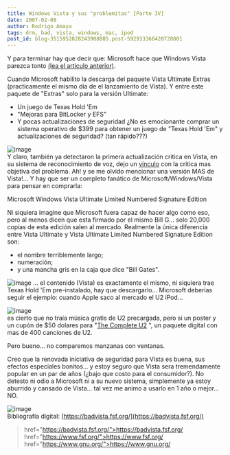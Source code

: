 ```yaml
---
title: Windows Vista y sus "problemitas" [Parte IV]
date: 2007-02-08
author: Rodrigo Amaya
tags: drm, bad, vista, windows, mac, ipod
post_id: blog-3515952828243908885.post-592933366420728801
---
```


Y para terminar hay que decir que: Microsoft hace que Windows Vista parezca tonto [(lea el articulo anterior)](https://rodrigoamaya.blogspot.com/2007/02/windows-vista-y-sus-problemitas-parte.html).

Cuando Microsoft habilito la descarga del paquete Vista Ultimate Extras (practicamente el mismo día de el lanzamiento de Vista). Y entre este paquete de "Extras" solo para la versión Ultimate:

- Un juego de Texas Hold 'Em
- "Mejoras para BitLocker y EFS"
- Y pocas actualizaciones de seguridad
¿No es emocionante comprar un sistema operativo de $399 para obtener un juego de
"Texas Hold 'Em" y actualizaciones de seguridad? (tan
rápido???)

![image](https://www.blogsmithmedia.com/www.engadget.com/media/2007/01/vista-ult-update-3.jpg)    
Y claro, también ya detectaron la primera actualización critica en Vista, en su sistema de reconocimiento de voz, dejo un [vinculo](https://www.technewsworld.com/rsstory/55542.html) con la critica mas objetiva del problema. Ah! y se me olvido mencionar una versión MAS de Vista!... Y hay que ser un completo fanático de Microsoft/Windows/Vista para pensar en comprarla:

Microsoft Windows Vista Ultimate Limited Numbered Signature Edition

Ni siquiera imagine que Microsoft fuera capaz de hacer algo como eso, pero al menos dicen que esta firmado por el mismo Bill G... solo 20,000 copias de esta edición salen al mercado. Realmente la única diferencia entre Vista Ultimate y Vista Ultimate Limited Numbered Signature Edition son:

- el nombre terriblemente largo;
- numeración;
- y una mancha gris en la caja que dice "Bill Gates".

![image](https://bp1.blogger.com/_ayvorITawE4/Rcx_16SA9uI/AAAAAAAAAEU/8aT0TYkY0ig/s400/ultimate-limited-edition.jpg)    ... el contenido
(Vista) es exactamente el mismo, ni siquiera trae Texas Hold 'Em pre-instalado, hay que descargarlo... Microsoft deberías seguir el ejemplo: cuando Apple saco al mercado el U2 iPod...

![image](https://bp3.blogger.com/_ayvorITawE4/RcyBWaSA9wI/AAAAAAAAAEk/1IyusteoqJI/s400/ipodu2.JPG)    
es cierto que no traía música gratis de U2 precargada, pero si un poster y un cupón de $50 dolares para "[The Complete U2](https://www.amazon.com/Apple-video-Special-Black-Generation/dp/B000IJVETY/sr=8-1/qid=1171030541/ref=pd_bbs_sr_1/103-1155249-1863044?ie=UTF8&s=electronics)
", un paquete digital con mas de 400 canciones de U2.

Pero bueno... no comparemos manzanas con ventanas.

Creo que la renovada iniciativa de seguridad para Vista es buena, sus efectos especiales bonitos... y estoy seguro que Vista sera tremendamente popular en un par de años (¿bajo que costo para el consumidor?). No detesto ni odio a Microsoft ni a su nuevo sistema, simplemente ya estoy aburrido y cansado de Vista... tal vez me animo a usarlo en 1 año o mejor... NO.

![image](https://bp2.blogger.com/_ayvorITawE4/RcyDMKSA9xI/AAAAAAAAAEs/L7mxHrhFtCo/s400/BadVista_no_littering.png)    
Bibliografía digital:
[https://badvista.fsf.org/](https://badvista.fsf.org/)
> href="https://badvista.fsf.org/">https://badvista.fsf.org/
> href="https://www.fsf.org/">https://www.fsf.org/
> href="https://www.gnu.org/">https://www.gnu.org/